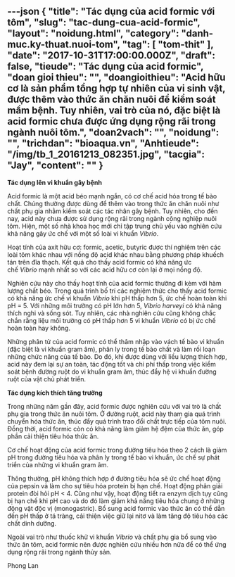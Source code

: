 ---json
{
    "title": "Tác dụng của acid formic với tôm",
    "slug": "tac-dung-cua-acid-formic",
    "layout": "noidung.html",
    "category": "danh-muc.ky-thuat.nuoi-tom",
    "tag": [
        "tom-thit"
    ],
    "date": "2017-10-31T17:00:00.000Z",
    "draft": false,
    "tieude": "Tác dụng của acid formic",
    "doan gioi thieu": "",
    "doangioithieu": "Acid hữu cơ là sản phẩm tổng hợp tự nhiên của vi sinh vật, được thêm vào thức ăn chăn nuôi để kiểm soát mầm bệnh. Tuy nhiên, vai trò của nó, đặc biệt là acid formic chưa được ứng dụng rộng rãi trong ngành nuôi tôm.",
    "doan2vach": "",
    "noidung": "",
    "trichdan": "bioaqua.vn",
    "Anhtieude": "/img/tb_1_20161213_082351.jpg",
    "tacgia": "Jay",
    "__content__": ""
}
---
<p><span style="font-size:14px"><strong>T&aacute;c dụng l&ecirc;n vi khuẩn g&acirc;y bệnh</strong></span></p>

<p><span style="font-size:14px">Acid formic l&agrave; một acid b&eacute;o mạnh ngắn, c&oacute; cơ chế acid h&oacute;a trong tế b&agrave;o chất. Ch&uacute;ng thường được d&ugrave;ng để th&ecirc;m v&agrave;o trong thức ăn chăn nu&ocirc;i như chất phụ gia nhằm kiểm so&aacute;t c&aacute;c t&aacute;c nh&acirc;n g&acirc;y bệnh. Tuy nhi&ecirc;n, cho đến nay, acid n&agrave;y chưa được sử dụng rộng r&atilde;i trong ng&agrave;nh c&ocirc;ng nghiệp nu&ocirc;i t&ocirc;m. Hiện, một số nh&agrave; khoa học mới chỉ tập trung chủ yếu v&agrave;o nghi&ecirc;n cứu khả năng g&acirc;y ức chế với một số lo&agrave;i vi khuẩn&nbsp;<em>Vibrio</em>.</span></p>

<p><span style="font-size:14px">Hoạt t&iacute;nh của ax&iacute;t hữu cơ: formic, acetic, butyric được th&iacute; nghiệm tr&ecirc;n c&aacute;c lo&agrave;i t&ocirc;m kh&aacute;c nhau với nồng độ acid kh&aacute;c nhau bằng phương ph&aacute;p khuếch t&aacute;n tr&ecirc;n đĩa thạch. Kết quả cho thấy acid formic c&oacute; khả năng ức chế&nbsp;<em>Vibrio</em>&nbsp;mạnh nhất so với c&aacute;c acid hữu cơ c&ograve;n lại ở mọi nồng độ.</span></p>

<p><span style="font-size:14px">Nghi&ecirc;n cứu n&agrave;y cho thấy hoạt t&iacute;nh của acid formic thường đi k&egrave;m với h&agrave;m lượng chất b&eacute;o. Trong qu&aacute; tr&igrave;nh bố tr&iacute; c&aacute;c nghiệm thức cho thấy acid formic c&oacute; khả năng ức chế vi khuẩn&nbsp;<em>Vibrio</em>&nbsp;khi pH thấp hơn 5, ức chế ho&agrave;n to&agrave;n khi pH = 5. Với những m&ocirc;i trường c&oacute; pH lớn hơn 5,&nbsp;<em>Vibrio</em>&nbsp;<em>harveyi</em>&nbsp;c&oacute; khả năng th&iacute;ch nghi v&agrave; sống s&oacute;t. Tuy nhi&ecirc;n, c&aacute;c nh&agrave; nghi&ecirc;n cứu cũng kh&ocirc;ng chắc chắn rằng liệu m&ocirc;i trường c&oacute; pH thấp hơn 5 vi khuẩn&nbsp;<em>Vibrio</em>&nbsp;c&oacute; bị ức chế ho&agrave;n to&agrave;n hay kh&ocirc;ng.</span></p>

<p><span style="font-size:14px">Những ph&acirc;n tử của acid formic c&oacute; thể th&acirc;m nhập v&agrave;o v&aacute;ch tế b&agrave;o vi khuẩn (đặc biệt l&agrave; vi khuẩn gram &acirc;m), ph&acirc;n ly trong tế b&agrave;o chất v&agrave; l&agrave;m rối loạn những chức năng của tế b&agrave;o. Do đ&oacute;, khi được d&ugrave;ng với liều lượng th&iacute;ch hợp, acid n&agrave;y đem lại sự an to&agrave;n, t&aacute;c động tốt v&agrave; chi ph&iacute; thấp trong việc kiểm so&aacute;t bệnh đường ruột do vi khuẩn gram &acirc;m, th&uacute;c đẩy hệ vi khuẩn đường ruột của vật chủ ph&aacute;t triển.</span></p>

<p><span style="font-size:14px"><strong>T&aacute;c dụng k&iacute;ch th&iacute;ch tăng trưởng</strong></span></p>

<p><span style="font-size:14px">Trong những năm gần đ&acirc;y, acid formic được nghi&ecirc;n cứu với vai tr&ograve; l&agrave; chất phụ gia trong thức ăn nu&ocirc;i t&ocirc;m. Ở đường ruột, acid n&agrave;y tham gia qu&aacute; tr&igrave;nh chuyển h&oacute;a thức ăn, th&uacute;c đẩy qu&aacute; tr&igrave;nh trao đổi chất trực tiếp của t&ocirc;m nu&ocirc;i. Đồng thời, acid formic c&ograve;n c&oacute; khả năng l&agrave;m giảm hệ đệm của thức ăn, g&oacute;p phần cải thiện ti&ecirc;u h&oacute;a thức ăn.</span></p>

<p><span style="font-size:14px">Cơ chế hoạt động của acid formic trong đường ti&ecirc;u h&oacute;a theo 2 c&aacute;ch l&agrave; giảm pH trong đường ti&ecirc;u h&oacute;a v&agrave; ph&acirc;n ly trong tế b&agrave;o vi khuẩn, ức chế sự ph&aacute;t triển của những vi khuẩn gram &acirc;m.</span></p>

<p><span style="font-size:14px">Th&ocirc;ng thường, pH kh&ocirc;ng th&iacute;ch hợp ở đường ti&ecirc;u h&oacute;a sẽ ức chế hoạt động của pepsin v&agrave; l&agrave;m cho sự ti&ecirc;u h&oacute;a protein bị hạn chế. Hoạt động ph&acirc;n giải protein đ&ograve;i hỏi pH &lt; 4. Cũng như vậy, hoạt động tiết ra enzym dịch tụy cũng bị hạn chế khi pH cao v&agrave; do đ&oacute; l&agrave;m giảm khả năng ti&ecirc;u h&oacute;a chung ở những động vật độc vị (monogastric). Bổ sung acid formic v&agrave;o thức ăn c&oacute; thể dẫn đến pH thấp ở t&aacute; tr&agrave;ng, cải thiện việc giữ lại nitơ v&agrave; l&agrave;m tăng độ ti&ecirc;u h&oacute;a c&aacute;c chất dinh dưỡng.</span></p>

<p><span style="font-size:14px">Ngo&agrave;i vai tr&ograve; như thuốc khử vi khuẩn&nbsp;<em>Vibrio</em>&nbsp;v&agrave; chất phụ gia bổ sung v&agrave;o thức ăn t&ocirc;m, acid formic n&ecirc;n được nghi&ecirc;n cứu nhiều hơn nữa để c&oacute; thể ứng dụng rộng r&atilde;i trong ng&agrave;nh thủy sản.</span></p>

<p><span style="font-size:14px">Phong Lan</span></p>
